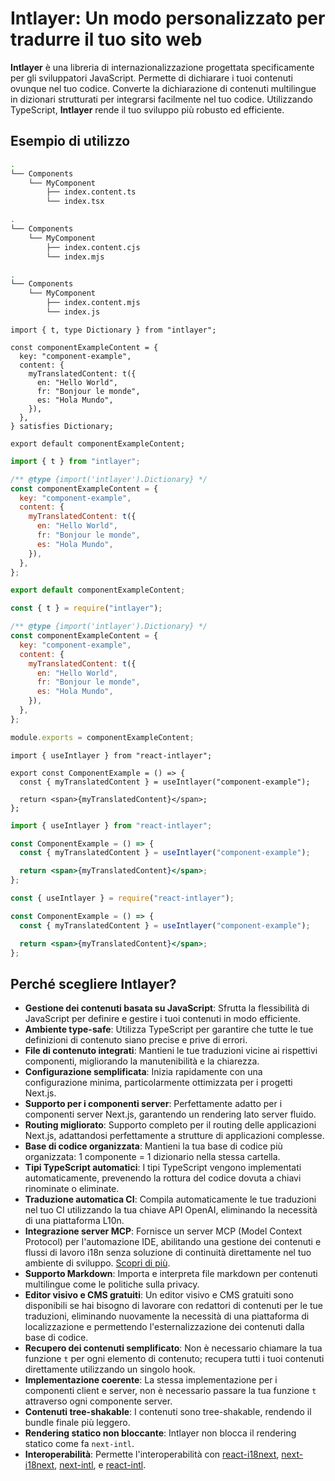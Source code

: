 # Intlayer: Un modo personalizzato per tradurre il tuo sito web

**Intlayer** è una libreria di internazionalizzazione progettata specificamente per gli sviluppatori JavaScript. Permette di dichiarare i tuoi contenuti ovunque nel tuo codice. Converte la dichiarazione di contenuti multilingue in dizionari strutturati per integrarsi facilmente nel tuo codice. Utilizzando TypeScript, **Intlayer** rende il tuo sviluppo più robusto ed efficiente.

## Esempio di utilizzo

```bash codeFormat="typescript"
.
└── Components
    └── MyComponent
        ├── index.content.ts
        └── index.tsx
```

```bash codeFormat="commonjs"
.
└── Components
    └── MyComponent
        ├── index.content.cjs
        └── index.mjs
```

```bash codeFormat="esm"
.
└── Components
    └── MyComponent
        ├── index.content.mjs
        └── index.js
```

```tsx fileName="./Components/MyComponent/index.content.ts" codeFormat="typescript"
import { t, type Dictionary } from "intlayer";

const componentExampleContent = {
  key: "component-example",
  content: {
    myTranslatedContent: t({
      en: "Hello World",
      fr: "Bonjour le monde",
      es: "Hola Mundo",
    }),
  },
} satisfies Dictionary;

export default componentExampleContent;
```

```jsx fileName="./Components/MyComponent/index.mjx" codeFormat="esm"
import { t } from "intlayer";

/** @type {import('intlayer').Dictionary} */
const componentExampleContent = {
  key: "component-example",
  content: {
    myTranslatedContent: t({
      en: "Hello World",
      fr: "Bonjour le monde",
      es: "Hola Mundo",
    }),
  },
};

export default componentExampleContent;
```

```jsx fileName="./Components/MyComponent/index.csx" codeFormat="commonjs"
const { t } = require("intlayer");

/** @type {import('intlayer').Dictionary} */
const componentExampleContent = {
  key: "component-example",
  content: {
    myTranslatedContent: t({
      en: "Hello World",
      fr: "Bonjour le monde",
      es: "Hola Mundo",
    }),
  },
};

module.exports = componentExampleContent;
```

```tsx fileName="./Components/MyComponent/index.tsx" codeFormat="typescript"
import { useIntlayer } from "react-intlayer";

export const ComponentExample = () => {
  const { myTranslatedContent } = useIntlayer("component-example");

  return <span>{myTranslatedContent}</span>;
};
```

```jsx fileName="./Components/MyComponent/index.mjx" codeFormat="esm"
import { useIntlayer } from "react-intlayer";

const ComponentExample = () => {
  const { myTranslatedContent } = useIntlayer("component-example");

  return <span>{myTranslatedContent}</span>;
};
```

```jsx fileName="./Components/MyComponent/index.csx" codeFormat="commonjs"
const { useIntlayer } = require("react-intlayer");

const ComponentExample = () => {
  const { myTranslatedContent } = useIntlayer("component-example");

  return <span>{myTranslatedContent}</span>;
};
```

## Perché scegliere Intlayer?

- **Gestione dei contenuti basata su JavaScript**: Sfrutta la flessibilità di JavaScript per definire e gestire i tuoi contenuti in modo efficiente.
- **Ambiente type-safe**: Utilizza TypeScript per garantire che tutte le tue definizioni di contenuto siano precise e prive di errori.
- **File di contenuto integrati**: Mantieni le tue traduzioni vicine ai rispettivi componenti, migliorando la manutenibilità e la chiarezza.
- **Configurazione semplificata**: Inizia rapidamente con una configurazione minima, particolarmente ottimizzata per i progetti Next.js.
- **Supporto per i componenti server**: Perfettamente adatto per i componenti server Next.js, garantendo un rendering lato server fluido.
- **Routing migliorato**: Supporto completo per il routing delle applicazioni Next.js, adattandosi perfettamente a strutture di applicazioni complesse.
- **Base di codice organizzata**: Mantieni la tua base di codice più organizzata: 1 componente = 1 dizionario nella stessa cartella.
- **Tipi TypeScript automatici**: I tipi TypeScript vengono implementati automaticamente, prevenendo la rottura del codice dovuta a chiavi rinominate o eliminate.
- **Traduzione automatica CI**: Compila automaticamente le tue traduzioni nel tuo CI utilizzando la tua chiave API OpenAI, eliminando la necessità di una piattaforma L10n.
- **Integrazione server MCP**: Fornisce un server MCP (Model Context Protocol) per l'automazione IDE, abilitando una gestione dei contenuti e flussi di lavoro i18n senza soluzione di continuità direttamente nel tuo ambiente di sviluppo. [Scopri di più](https://github.com/aymericzip/intlayer/blob/main/docs/en/mcp_server.md).
- **Supporto Markdown**: Importa e interpreta file markdown per contenuti multilingue come le politiche sulla privacy.
- **Editor visivo e CMS gratuiti**: Un editor visivo e CMS gratuiti sono disponibili se hai bisogno di lavorare con redattori di contenuti per le tue traduzioni, eliminando nuovamente la necessità di una piattaforma di localizzazione e permettendo l'esternalizzazione dei contenuti dalla base di codice.
- **Recupero dei contenuti semplificato**: Non è necessario chiamare la tua funzione `t` per ogni elemento di contenuto; recupera tutti i tuoi contenuti direttamente utilizzando un singolo hook.
- **Implementazione coerente**: La stessa implementazione per i componenti client e server, non è necessario passare la tua funzione `t` attraverso ogni componente server.
- **Contenuti tree-shakable**: I contenuti sono tree-shakable, rendendo il bundle finale più leggero.
- **Rendering statico non bloccante**: Intlayer non blocca il rendering statico come fa `next-intl`.
- **Interoperabilità**: Permette l'interoperabilità con [react-i18next](https://github.com/aymericzip/intlayer/blob/main/docs/en/intlayer_with_react-i18next.md), [next-i18next](https://github.com/aymericzip/intlayer/blob/main/docs/en/intlayer_with_next-i18next.md), [next-intl](https://github.com/aymericzip/intlayer/blob/main/docs/en/intlayer_with_next-intl.md), e [react-intl](https://github.com/aymericzip/intlayer/blob/main/docs/en/intlayer_with_react-intl.md).
